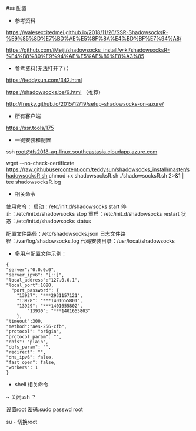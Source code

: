 #ss 配置

- 参考资料

https://walesexcitedmei.github.io/2018/11/26/SSR-ShadowsocksR-%E9%85%8D%E7%BD%AE%E5%8F%8A%E4%BD%BF%E7%94%A8/

https://github.com/iMeiji/shadowsocks_install/wiki/shadowsocksR-%E4%B8%80%E9%94%AE%E5%AE%89%E8%A3%85

- 参考资料(无法打开了)：

https://teddysun.com/342.html

https://shadowsocks.be/9.html （推荐）

http://fresky.github.io/2015/12/19/setup-shadowsocks-on-azure/

- 所有客户端

https://ssr.tools/175 

- 一键安装和配置

ssh root@tfs2018-ag-linux.southeastasia.cloudapp.azure.com

wget --no-check-certificate https://raw.githubusercontent.com/teddysun/shadowsocks_install/master/shadowsocksR.sh
chmod +x shadowsocksR.sh
./shadowsocksR.sh 2>&1 | tee shadowsocksR.log


- 相关命令

使用命令：
启动：/etc/init.d/shadowsocks start
停止：/etc/init.d/shadowsocks stop
重启：/etc/init.d/shadowsocks restart
状态：/etc/init.d/shadowsocks status

配置文件路径：/etc/shadowsocks.json
日志文件路径：/var/log/shadowsocks.log
代码安装目录：/usr/local/shadowsocks

- 多用户配置文件示例：

```
{
"server":"0.0.0.0",
"server_ipv6": "[::]",
"local_address":"127.0.0.1",
"local_port":1080,
  "port_password": {
  	"13927": "***2931157121",    
  	"13928": "***1401655801",
   	"13929": "***1401655802",
        "13930": "***1401655803"
    },
"timeout":300,
"method":"aes-256-cfb",
"protocol": "origin",
"protocol_param": "",
"obfs": "plain",
"obfs_param": "",
"redirect": "",
"dns_ipv6": false,
"fast_open": false,
"workers": 1
}

```
- shell 相关命令

 ~ 关闭ssh ？

 设置root 密码:sudo passwd root

 su - 切换root